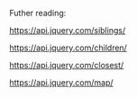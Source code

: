Futher reading:

https://api.jquery.com/siblings/

https://api.jquery.com/children/

https://api.jquery.com/closest/

https://api.jquery.com/map/

